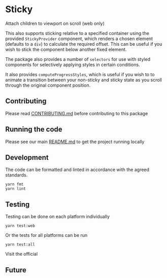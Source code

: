# Sticky

Attach children to viewport on scroll (web only)

This also supports sticking relative to a specified container using the provided
`StickyProvider` component, which renders a chosen element (defaults to a `div`)
to calculate the required offset. This can be useful if you wish to stick the
component below another fixed element.

The package also provides a number of `selectors` for use with styled components
for selectively applying styles in certain conditions.

It also provides `computeProgressStyles`, which is useful if you wish to
to animate a transition between your non-sticky and sticky state as you scroll
through the original component position.

## Contributing

Please read [CONTRIBUTING.md](./CONTRIBUTING.md) before contributing to this
package

## Running the code

Please see our main [README.md](../README.md) to get the project running locally

## Development

The code can be formatted and linted in accordance with the agreed standards.

```
yarn fmt
yarn lint
```

## Testing

Testing can be done on each platform individually

```
yarn test:web
```

Or the tests for all platforms can be run

```
yarn test:all
```

Visit the official

<!-- Add the storybook link here. -->

## Future

<!-- Add details of future development here. -->
